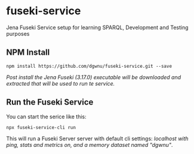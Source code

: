 # fuseki-service
Jena Fuseki Service setup for learning SPARQL, Development and Testing purposes

## NPM Install

````
npm install https://github.com/dgwnu/fuseki-service.git --save
````
_Post install the Jena Fuseki (3.17.0) executable will be downloaded and extracted that will be used to run te service._

## Run the Fuseki Service

You can start the serice like this:

````
npx fuseki-service-cli run
````
This will run a Fuseki Server server with default cli settings: _localhost with ping, stats and metrics on, and a memory dataset named "dgwnu"_.

